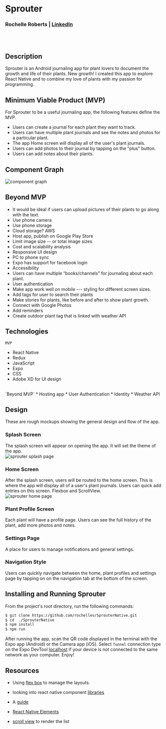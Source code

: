 # Sprouter
### Rochelle Roberts | [LinkedIn](https://www.linkedin.com/in/rochelle-roberts)
<br>
<br>

## Description
Sprouter is an Android journaling app for plant lovers to document the growth and life of their plants. New growth! I created this app to explore React Native and to combine my love of plants with my passion for programming.


## Minimum Viable Product (MVP)
For Sprouter to be a useful journaling app, the following features define the MVP.
* Users can create a journal for each plant they want to track. 
* Users can have multiple plant journals and see the notes and photos for a particular plant.
* The app Home screen will display all of the user's plant journals. 
* Users can add photos to their journal by tapping on the "plus" button.
* Users can add notes about their plants.

## Component Graph
![component graph](assets/images/component_graph.jpg)

## Beyond MVP
* It would be ideal if users can upload pictures of their plants to go along with the text.
* Use phone camera 
* Use phone storage
* Cloud storage? AWS
* Host app, publish on Google Play Store
* Limit image size  -- or total image sizes
* Cost and scalability analysis
* Responsive UI design
* PC to phone sync
* Expo has support for facebook login
* Accessibility 
* Users can have multiple “books/channels” for journaling about each plant. 
* User authentication
* Make app work well on mobile --- styling for different screen sizes.
* Add tags for user to search their plants
* Make stories for plants, like before and after to show plant growth.
* Connect with Google Photos 
* Add reminders
* Create outdoor plant tag that is linked with weather API

## Technologies
`MVP`
* React Native
* Redux
* JavaScript
* Expo
* CSS
* Adobe XD for UI design
<br>
`Beyond MVP` 
* Hosting app
* User Authentication
* Identity
* Weather API

## Design
These are rough mockups showing the general design and flow of the app.

### Splash Screen
The splash screen will appear on opening the app. It will set the theme of the app. <br>
![sprouter splash page](assets/images/mockup/splash_screen.jpg)


### Home Screen
After the splash screen, users will be routed to the home screen. This is where the app will display all of a user's plant journals. Users can quick add entries on this screen. Flexbox and ScrollView. <br>
![sprouter home page](assets/images/mockup/home_screen.jpg)

### Plant Profile Screen
Each plant will have a profile page. Users can see the full history of the plant, add more photos and notes.

### Settings Page
A place for users to manage notifications and general settings. 

### Navigation Style
Users can quickly navigate between the home, plant profiles and settings page by tapping on on the navigation tab at the bottom of the screen.


## Installing and Running Sprouter
From the project's root directory, run the following commands:

```sh
$ git clone https://github.com/rochellev/SprouterNative.git
$ cd  ./SprouterNative
$ npm install
$ npm run
```

After running the app, scan the QR code displayed in the terminal with the Expo app (Android) or the Camera app (iOS). Select `Tunnel` connection type on the Expo DevTool [localhost](http://localhost:19002/) if your device is not connected to the same network as your computer. Enjoy!

## Resources
* Using [flex box](https://facebook.github.io/react-native/docs/flexbox) to manage the layouts.
* looking into react native component [libraries](https://blog.bitsrc.io/11-react-native-component-libraries-you-should-know-in-2018-71d2a8e33312)
* A [guide](https://www.reactnative.guide/5-project-structure-and-start-building-some-app/5.2-basic-components-and-platform-specific-code.html)

* [React Native Elements](https://react-native-training.github.io/react-native-elements/docs/getting_started.html)
* [scroll view](https://facebook.github.io/react-native/docs/scrollview.html) to render the list  
